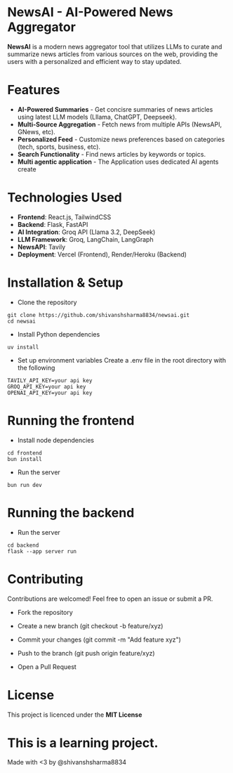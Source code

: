 # NewsAI - AI-Powered News Aggregator 

**NewsAI** is a modern news aggregator tool that utilizes LLMs to curate and summarize news articles from various sources on the web, providing the users with a personalized and efficient way to stay updated. 

# Features 

- **AI-Powered Summaries** - Get concisre summaries of news articles using latest LLM models (Lllama, ChatGPT, Deepseek).
- **Multi-Source Aggregation** - Fetch news from multiple APIs (NewsAPI, GNews, etc).
- **Personalized Feed** - Customize news preferences based on categories (tech, sports, business, etc).
- **Search Functionality** - Find news articles by keywords or topics.
- **Multi agentic application** - The Application uses dedicated AI agents create 

# Technologies Used 

- **Frontend**: React.js, TailwindCSS
- **Backend**: Flask, FastAPI
- **AI Integration**: Groq API (Llama 3.2, DeepSeek)
- **LLM Framework**: Groq, LangChain, LangGraph
- **NewsAPI**: Tavily
- **Deployment**: Vercel (Frontend), Render/Heroku (Backend)

# Installation & Setup

- Clone the repository
```
git clone https://github.com/shivanshsharma8834/newsai.git
cd newsai
```

- Install Python dependencies
```
uv install 
```

- Set up environment variables
Create a .env file in the root directory with the following
```
TAVILY_API_KEY=your api key
GROQ_API_KEY=your api key
OPENAI_API_KEY=your api key
```

# Running the frontend 

- Install node dependencies
```
cd frontend
bun install 
```

- Run the server
```
bun run dev
```

# Running the backend 

- Run the server
```
cd backend
flask --app server run 
```


# Contributing 

Contributions are welcomed! Feel free to open an issue or submit a PR. 

- Fork the repository

- Create a new branch (git checkout -b feature/xyz)

- Commit your changes (git commit -m "Add feature xyz")

- Push to the branch (git push origin feature/xyz)

- Open a Pull Request

# License

This project is licenced under the **MIT License**

# This is a learning project. 
Made with <3 by @shivanshsharma8834
   



